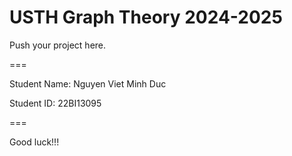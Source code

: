 # USTH Graph Theory 2024-2025

Push your project here.

===

Student Name: Nguyen Viet Minh Duc

Student ID: 22BI13095

===

Good luck!!!